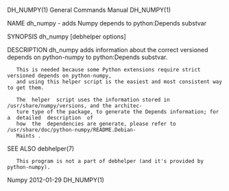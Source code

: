 DH_NUMPY(1)                             General Commands Manual                            DH_NUMPY(1)

NAME
       dh_numpy - adds Numpy depends to python:Depends substvar

SYNOPSIS
       dh_numpy [debhelper options]

DESCRIPTION
       dh_numpy adds information about the correct versioned depends on python-numpy to python:Depends
       substvar.

       This is needed because some Python extensions require strict versioned depends on python-numpy,
       and using this helper script is the easiest and most consistent way to get them.

       The  helper  script uses the information stored in /usr/share/numpy/versions, and the architec‐
       ture type of the package, to generate the Depends information; for a  detailed  description  of
       how  the  dependencies are generate, please refer to /usr/share/doc/python-numpy/README.Debian‐
       Maints .

SEE ALSO
       debhelper(7)

       This program is not a part of debhelper (and it's provided by python-numpy).

Numpy                                         2012-01-29                                   DH_NUMPY(1)
